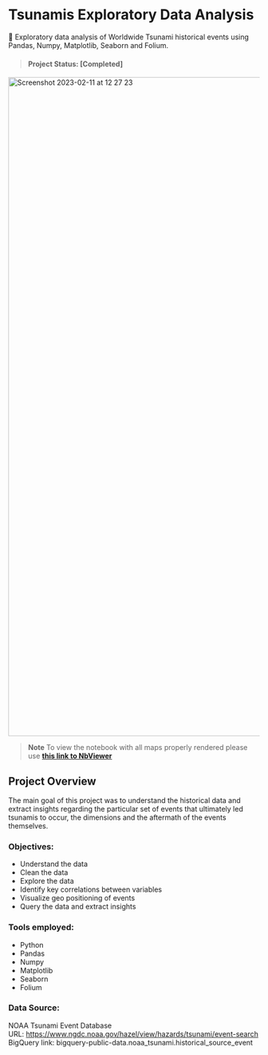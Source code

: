 # Tsunamis Exploratory Data Analysis
🌊 Exploratory data analysis of Worldwide Tsunami historical events using Pandas, Numpy, Matplotlib, Seaborn and Folium.

> #### Project Status: [Completed]

<img width="1317" alt="Screenshot 2023-02-11 at 12 27 23" src="https://user-images.githubusercontent.com/122936255/218266767-0c348863-e6d9-4bdf-a534-9b36b17ab2a9.png">

> **Note**  To view the notebook with all maps properly rendered please use **[this link to NbViewer](https://nbviewer.org/github/hafluz/tsunami_exploratory/blob/main/Project_2_Tsunami_Exploratory_Data_Analysis_v2.ipynb)**


## Project Overview
The main goal of this project was to understand the historical data and extract insights regarding the particular set of events that ultimately led tsunamis to occur, the dimensions and the aftermath of the events themselves.


### Objectives:

*   Understand the data
*   Clean the data
*   Explore the data
*   Identify key correlations between variables
*   Visualize geo positioning of events
*   Query the data and extract insights


### Tools employed:

*   Python
*   Pandas
*   Numpy
*   Matplotlib
*   Seaborn
*   Folium


### Data Source: 
NOAA Tsunami Event Database \
URL: https://www.ngdc.noaa.gov/hazel/view/hazards/tsunami/event-search \
BigQuery link: bigquery-public-data.noaa_tsunami.historical_source_event
